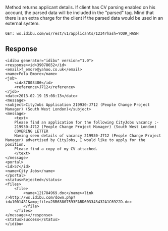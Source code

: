 <p>Method returns applicant details. If client has CV parsing enabled on his account, the parsed data will be included in the &quot;parsed&quot; tag. Mind that there is an extra charge for the client if the parsed data would be used in an external system.<br />
	<br />
	<code>GET: ws.idibu.com/ws/rest/v1/applicants/1234?hash=YOUR_HASH</code>
</p>
<h2>Response</h2>
<pre><code type="xml">&lt;idibu generator=&quot;idibu&quot; version=&quot;1.0&quot;&gt;
&lt;response&gt;&lt;id&gt;39078652&lt;/id&gt;
&lt;email&gt;f_emore@yahoo.co.uk&lt;/email&gt;
&lt;name&gt;Fola Emore&lt;/name&gt;
&lt;job&gt;
	&lt;id&gt;37003486&lt;/id&gt;
	&lt;reference&gt;J712&lt;/reference&gt;
&lt;/job&gt;
&lt;date&gt;2013-02-19 15:08:13&lt;/date&gt;
&lt;message&gt;
&lt;subject&gt;CityJobs Application 219930-J712 (People Change Project Manager) (South West London)&lt;/subject&gt;
&lt;message&gt;
	&lt;text&gt;
	Please find an application for the following CityJobs vacancy :-
	219930-J712 (People Change Project Manager) (South West London)
	COVERING LETTER
	Having seen details of vacancy 219930-J712 (People Change Project Manager) advertised by CityJobs, I would like to apply for the position.
	Please find a copy of my CV attached.
	&lt;/text&gt;
&lt;/message&gt;
&lt;portal&gt;
&lt;id&gt;57&lt;/id&gt;
&lt;name&gt;City Jobs&lt;/name&gt;
&lt;/portal&gt;
&lt;status&gt;Rejected&lt;/status&gt;
&lt;files&gt;
	&lt;file&gt;
		&lt;name&gt;121784969.doc&lt;/name&gt;&lt;link /&gt;http://ws.idibu.com/down.php?id=1001481&amp;amp;file=28B63807593EABD603343432A1C6922D.doc
		&lt;/file&gt;
	&lt;/files&gt;
&lt;/message&gt;&lt;/response&gt;
&lt;status&gt;success&lt;/status&gt;
&lt;/idibu&gt;
</code></pre>
